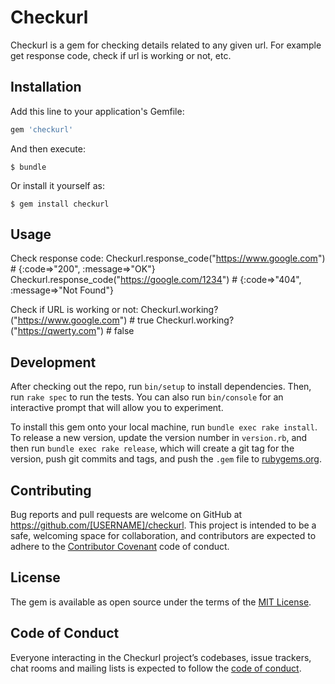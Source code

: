 # Checkurl

Checkurl is a gem for checking details related to any given url. For example get response code, check if url is working or not, etc.

## Installation

Add this line to your application's Gemfile:

```ruby
gem 'checkurl'
```

And then execute:

    $ bundle

Or install it yourself as:

    $ gem install checkurl

## Usage

Check response code:
Checkurl.response_code("https://www.google.com")  # {:code=>"200", :message=>"OK"}
Checkurl.response_code("https://google.com/1234") # {:code=>"404", :message=>"Not Found"}

Check if URL is working or not:
Checkurl.working?("https://www.google.com")   # true
Checkurl.working?("https://qwerty.com")       # false

## Development

After checking out the repo, run `bin/setup` to install dependencies. Then, run `rake spec` to run the tests. You can also run `bin/console` for an interactive prompt that will allow you to experiment.

To install this gem onto your local machine, run `bundle exec rake install`. To release a new version, update the version number in `version.rb`, and then run `bundle exec rake release`, which will create a git tag for the version, push git commits and tags, and push the `.gem` file to [rubygems.org](https://rubygems.org).

## Contributing

Bug reports and pull requests are welcome on GitHub at https://github.com/[USERNAME]/checkurl. This project is intended to be a safe, welcoming space for collaboration, and contributors are expected to adhere to the [Contributor Covenant](http://contributor-covenant.org) code of conduct.

## License

The gem is available as open source under the terms of the [MIT License](https://opensource.org/licenses/MIT).

## Code of Conduct

Everyone interacting in the Checkurl project’s codebases, issue trackers, chat rooms and mailing lists is expected to follow the [code of conduct](https://github.com/[USERNAME]/checkurl/blob/master/CODE_OF_CONDUCT.md).
